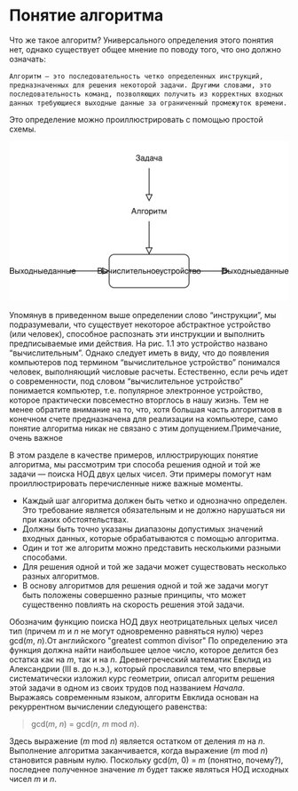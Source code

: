 # Понятие алгоритма

Что же такое алгоритм? Универсального определения этого понятия нет, однако существует общее мнение по поводу того, что оно должно означать:

```smart
Алгоритм — это последовательность четко определенных инструкций, предназначенных для решения некоторой задачи. Другими словами, это последовательность команд, позволяющих получить из корректных входных данных требующиеся выходные данные за ограниченный промежуток времени.
```

Это определение можно проиллюстрировать с помощью простой схемы.

![Рисунок 1.1. Иллюстрация понятия алгоритма](pic-1-01.svg)

Упомянув в приведенном выше определении слово “инструкции”, мы подразумевали, что существует некоторое абстрактное устройство (или человек), способное распознать эти инструкции и выполнить предписываемые ими действия. На рис. 1.1 это устройство названо “вычислительным”. Однако следует иметь в виду, что до появления компьютеров под термином “вычислительное устройство” понимался человек, выполняющий числовые расчеты. Естественно, если речь идет о современности, под словом “вычислительное устройство” понимается компьютер, т.е. популярное электронное устройство, которое практически повсеместно вторглось в нашу жизнь. Тем не менее обратите внимание на то, что, хотя большая часть алгоритмов в конечном счете предназначена для реализации на компьютере, само понятие алгоритма никак не связано с этим допущением.<note>Примечание, очень важное</note>

В этом разделе в качестве примеров, иллюстрирующих понятие алгоритма, мы рассмотрим три способа решения одной и той же задачи — поиска НОД двух целых чисел. Эти примеры помогут нам проиллюстрировать перечисленные ниже важные моменты.

+ Каждый шаг алгоритма должен быть четко и однозначно определен.
Это требование является обязательным и не должно нарушаться ни при каких обстоятельствах.
+ Должны быть точно указаны диапазоны допустимых значений входных данных, которые обрабатываются с помощью алгоритма.
+ Один и тот же алгоритм можно представить несколькими разными способами.
+ Для решения одной и той же задачи может существовать несколько разных алгоритмов.
+ В основу алгоритмов для решения одной и той же задачи могут быть положены совершенно разные принципы, что может существенно повлиять на скорость решения этой задачи.

Обозначим функцию поиска НОД двух неотрицательных целых чисел тип (причем *m* и *n* не могут одновременно равняться нулю) через gcd(*m*, *n*).<note>От английского "greatest common divisor"</note> По определению эта функция должна найти наибольшее целое число, которое делится без остатка как на *m*, так и на *n*. Древнегреческий математик Евклид из Александрии (III в. до н.э.), который прославился тем, что впервые систематически изложил курс геометрии, описал алгоритм решения этой задачи в одном из своих трудов под названием *Начала*. Выражаясь современным языком, алгоритм Евклида основан на рекуррентном вычислении следующего равенства:

> gcd(*m*, *n*) = gcd(*n*, *m* mod *n*).

Здесь выражение (*m* mod *n*) является остатком от деления *m* на *n*. Выполнение алгоритма заканчивается, когда выражение (*m* mod *n*) становится равным нулю. Поскольку gcd(*m*, 0) = *m* (понятно, почему?), последнее полученное значение *m* будет также являться НОД исходных чисел *m* и *n*.
